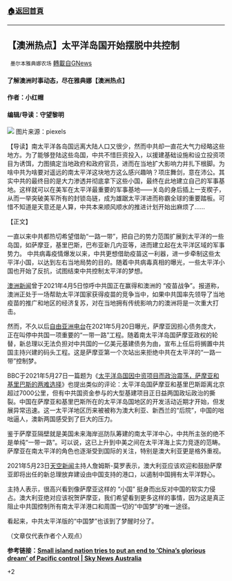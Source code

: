 ###  [:house:返回首頁](https://github.com/ourhimalayas/txt)
---

## 【澳洲热点】太平洋岛国开始摆脱中共控制
` 墨尔本雅典娜农场` [轉載自GNews](https://gnews.org/zh-hans/1333184/)

#### 了解澳洲时事动态，尽在雅典娜【澳洲热点】

#### 作者：小红帽

#### 编辑/导读：守望黎明
![]()![](https://gnews-media-offload.s3.amazonaws.com/wp-content/uploads/2021/06/19002921/Picture1-16-9-3.jpg)
图片来源：piexels

【导读】南太平洋各岛国远离大陆人口又很少，然而中共却一直花大气力经略这些地方。为了能够登陆这些岛国，中共不惜巨资投入，以援建基础设施和设立投资项目为诱饵，力图搞定当地政府和政府官员，进而在当地扩大影响力并扎下根脚。为啥中共为啥要对遥远的南太平洋这块地方这么感兴趣呐？项庄舞剑，意在沛公。其实中共的最终目的是大力渗透并彻底拿下这些小国，最终在此地建立自己的军事基地。这样就可以在美军在太平洋最重要的军事基地——关岛的身后插上一支楔子，从而一举突破美军所有的封锁岛链，成为雄踞太平洋进而称霸全球的重要踏板。可惜不知道是天意还是人算，中共本来顺风顺水的推进计划开始出麻烦了……

【正文】

一直以来中共都热切希望借助“一路一带”，把自己的势力范围扩展到太平洋的一些岛国，如萨摩亚，基里巴斯，巴布亚新几内亚等，进而建立起在太平洋区域的军事势力。 中共病毒疫情爆发以来，中共更想借助疫苗这一利器，进一步牵制这些太平洋小国，以达到左右当地局势的目的。随着中共病毒真相的曝光，一些太平洋小国也开始了反抗，试图结束中共控制太平洋的梦想。

[澳洲新闻](https://www.huaglad.com/aunews/20210405/426850.html)曾于2021年4月5日惊呼中共国正在赢得和澳洲的 “疫苗战争”。报道称，澳洲正处于一场帮助太平洋国家获得疫苗的竞争当中，如果中共国率先领导了当地疫苗的推广和地区的经济复苏，对在当地拥有传统影响力的澳洲将是一次重大打击。

然而，不久以后[自由亚洲电台](https://www.rfa.org/mandarin/yataibaodao/junshiwaijiao/hx2-05202021073944.html)在2021年5月20日曝光，萨摩亚因担心债务庞大，正在叫停中共国一项重要的“一带一路”工程。随着南太平洋岛国萨摩亚政权的轮替，新总理以无法负担对中共国的一亿美元基建债务为由，宣布上任后将搁置中共国主持兴建的码头工程。这是萨摩亚第一个次站出来拒绝中共在太平洋的“一路一带”控制梦。

BBC于2021年5月27日一篇题为《[太平洋岛国因中资项目而政治震荡，萨摩亚和基里巴斯的两难选择](https://www.bbc.com/zhongwen/simp/world-57267149)》也提出类似的评论：太平洋岛国萨摩亚和基里巴斯距离北京超过7000公里，但有中共国资金参与的大型基建项目正日益两国政坛政治的撕裂。中国在萨摩亚和基里巴斯所在的太平洋岛国地区的开发活动近期才开始，但发展异常迅速。这一太平洋地区历来被被称为澳大利亚、新西兰的“后院”，中国的咄咄逼人，澳新两国感受到了巨大的压力。

鉴于萨摩亚隔壁就是美国未来海岸巡防队筹建的南太平洋中心，中共所主张的绝不是单纯“一带一路”。可以说，这已上升到中美之间在太平洋海上实力竞逐的范畴。 萨摩亚在南太平洋的角色也逐渐受到国际的关注，特别是澳大利亚更是格外重视。

2021年5月23日[天空新闻](https://www.skynews.com.au/details/_6255592227001)主持人詹姆斯-莫罗表示，澳大利亚应该欢迎和鼓励萨摩亚即将出任的新总理放弃建设由中国支持的港口，以遏制中国拥有太平洋野心。

主持人表示，很高兴看到像萨摩亚这样的 “小国” 挺身而出反对中国的软实力侵占。澳大利亚绝对应该祝贺萨摩亚，我们希望看到更多这样的事情，因为这是真正阻止中共国控制所有南太平洋港口和周围一切的“中国梦”的唯一途径。

看起来，中共太平洋版的“中国梦”也该到了梦醒时分了。

（文章仅代表作者个人观点）

**参考链接：**[**Small island nation tries to put an end to ‘China’s glorious dream’ of Pacific control | Sky News Australia**](https://www.skynews.com.au/details/_6255592227001)

+2
